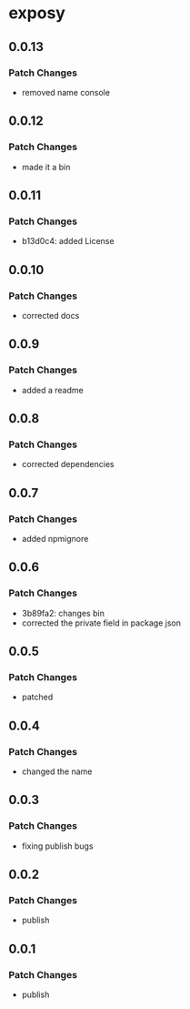 # exposy

## 0.0.13

### Patch Changes

- removed name console

## 0.0.12

### Patch Changes

- made it a bin

## 0.0.11

### Patch Changes

- b13d0c4: added License

## 0.0.10

### Patch Changes

- corrected docs

## 0.0.9

### Patch Changes

- added a readme

## 0.0.8

### Patch Changes

- corrected dependencies

## 0.0.7

### Patch Changes

- added npmignore

## 0.0.6

### Patch Changes

- 3b89fa2: changes bin
- corrected the private field in package json

## 0.0.5

### Patch Changes

- patched

## 0.0.4

### Patch Changes

- changed the name

## 0.0.3

### Patch Changes

- fixing publish bugs

## 0.0.2

### Patch Changes

- publish

## 0.0.1

### Patch Changes

- publish
